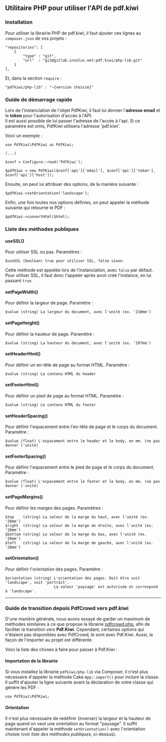 Utilitaire PHP pour utiliser l'API de pdf.kiwi
---

### Installation
Pour utiliser la librairie PHP de pdf.kiwi, il faut ajouter ces lignes au `composer.json` de vos projets :

    "repositories": [
        {
            "type" : "git",
            "url"  : "git@gitlab.insolus.net:pdf.kiwi/php-lib.git"
        }
    ],

Et, dans la section `require` :

    "pdfkiwi/php-lib" : "~{version choisie}"

### Guide de démarrage rapide
Lors de l'instanciation de l'objet PdfKiwi, il faut lui donner l'**adresse email** et le **token** pour l'autorisation d'accès à l'API.  
Il est aussi possible de lui passer l'adresse de l'accès à l'api. Si ce paramètre est omis, PdfKiwi utilisera l'adresse 'pdf.kiwi'.

Voici un exemple :

    use PdfKiwi\PdfKiwi as PdfKiwi;
    
    (...)

    $conf = Configure::read('PdfKiwi');

    $pdfKiwi = new PdfKiwi($conf['api']['email'], $conf['api']['token'], $conf['api']['host']);

Ensuite, on peut lui attribuer des options, de la manière suivante :

    $pdfKiwi->setOrientation('landscape');

Enfin, une fois toutes nos options définies, on peut appeler la méthode suivante qui retourne le PDF :

    $pdfKiwi->convertHtml($html);

### Liste des méthodes publiques
#### useSSL()
Pour utiliser SSL ou pas. Paramètres :

    $useSSL (boolean) true pour utiliser SSL, false sinon.
    
Cette méthode est appelée lors de l'instanciation, avec `false` par défaut.
Pour utiliser SSL, il faut donc l'appeler après avoir créé l'instance, en lui passant `true`.

#### setPageWidth()
Pour définir la largeur de page. Paramètre :

    $value (string) La largeur du document, avec l'unité (ex. '210mm')

#### setPageHeight()
Pour définir la hauteur de page. Paramètre :

    $value (string) La hauteur du document, avec l'unité (ex. '297mm')

#### setHeaderHtml()
Pour définir un en-tête de page au format HTML. Paramètre :

    $value (string) Le contenu HTML du header

#### setFooterHtml()
Pour définir un pied de page au format HTML. Paramètre :

    $value (string) Le contenu HTML du footer

#### setHeaderSpacing()
Pour définir l'espacement entre l'en-tête de page et le corps du document. Paramètre :

    $value (float) L'espacement entre le header et le body, en mm. (ne pas donner l'unité)

#### setFooterSpacing()
Pour définir l'espacement entre le pied de page et le corps du document. Paramètre :

    $value (float) L'espacement entre le footer et le body, en mm. (ne pas donner l'unité)

#### setPageMargins()
Pour définir les marges des pages. Paramètres :

    $top    (string) La valeur de la marge du haut, avec l'unité (ex. '20mm')
    $right  (string) La valeur de la marge de droite, avec l'unité (ex. '20mm')
    $bottom (string) La valeur de la marge du bas, avec l'unité (ex. '20mm')
    $left   (string) La valeur de la marge de gauche, avec l'unité (ex. '20mm')

#### setOrientation()
Pour définir l'orientation des pages. Paramètre :

    $orientation (string) L'orientation des pages. Doit être soit 'landscape', soit 'portrait'.
                          La valeur 'paysage' est autorisée et correspond à 'landscape'.

---

### Guide de transition depuis PdfCrowd vers pdf.kiwi
D'une manière générale, nous avons essayé de garder un maximum de méthodes similaires à ce que propose la librairie [pdfcrowd.php](https://github.com/pdfcrowd/pdfcrowd-php/), afin de faciliter la transition vers **Pdf.Kiwi**. Cependant, certaines options qui n'étaient pas disponibles avec PdfCrowd, le sont avec Pdf.Kiwi. Aussi, la façon de l'importer au projet est différente.

Voici la liste des choses à faire pour passer à Pdf.Kiwi :

#### Importation de la librairie
Si vous installez la librairie `pdfkiwi/php-lib` via Composer, il n'est plus nécessaire d'appeler la méthode Cake `App::import()` pour inclure la classe. Il suffit d'ajouter la ligne suivante avant la déclaration de votre classe qui génére les PDF :

    use PdfKiwi\PdfKiwi;

#### Orientation
Il n'est plus nécessaire de redéfinir (inverser) la largeur et la hauteur de page quand on veut une orientation au format "paysage". Il suffit maintenant d'appeler la méthode `setOrientation()` avec l'orientation choisie (voir *liste des méthodes publiques*, ci-dessus).
